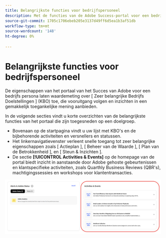```yaml
---
title: Belangrijkste functies voor bedrijfspersoneel
description: Met de functies van de Adobe Success-portal voor een bedrijfshoofd kunt u waarden meten voor belangrijke bedrijfsdoelstellingen, de voortgang volgen en inzichten weergeven in een eenvoudig toegankelijke weergave.
source-git-commit: 1705c1706ebeb205e3137d49ff6d5ea1b3af51db
workflow-type: tm+mt
source-wordcount: '148'
ht-degree: 0%

---
```



# Belangrijkste functies voor bedrijfspersoneel

De eigenschappen van het portaal van het Succes van Adobe voor een bedrijfs persona laten waardemeting over [ Zeer belangrijke Bedrijfs Doelstellingen ] (KBO) toe, die vooruitgang volgen en inzichten in een gemakkelijk toegankelijke mening aanbieden.

In de volgende secties vindt u korte overzichten van de belangrijkste functies van het portaal die zijn toegesneden op een doelgroep.

* Bovenaan op de startpagina vindt u uw lijst met KBO&#39;s en de bijbehorende activiteiten en versnellers en statussen.
* Het linkernavigatievenster verleent snelle toegang tot zeer belangrijke eigenschappen zoals [ Actieplan ], [ Beheer van de Waarde ], [ Plan van de Betrokkenheid ], en [ Steun &amp; Inzichten ].
* De sectie **[!UICONTROL Activities & Events]** op de homepage van de portal biedt inzicht in aanstaande door Adobe gehoste gebeurtenissen en klantspecifieke activiteiten, zoals Quarthly Business Reviews (QBR&#39;s), machtigingssessies en workshops voor klantentransacties.

![ activiteiten-en-gebeurtenissen ](/help/adobe-success-portal/assets/activities-and-events.png)
